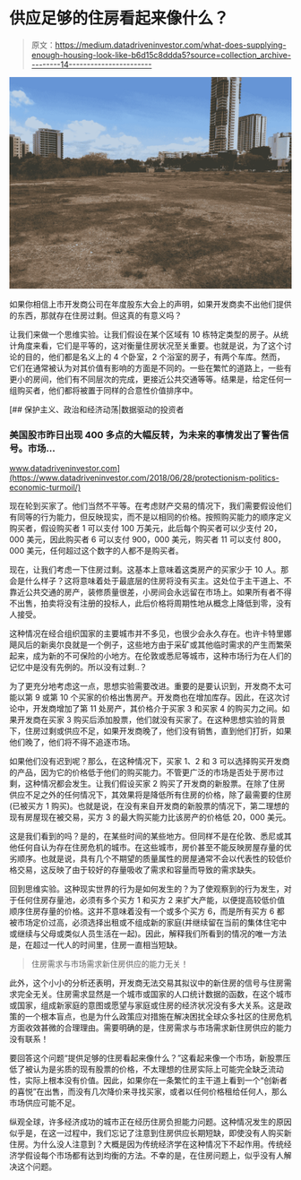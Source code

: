 # 供应足够的住房看起来像什么？

> 原文：<https://medium.datadriveninvestor.com/what-does-supplying-enough-housing-look-like-b6d15c8ddda5?source=collection_archive---------14----------------------->

![](img/3ea4a71adb040b8a19caab87b3739539.png)

如果你相信上市开发商公司在年度股东大会上的声明，如果开发商卖不出他们提供的东西，那就存在住房过剩。但这真的有意义吗？

让我们来做一个思维实验。让我们假设在某个区域有 10 栋特定类型的房子。从统计角度来看，它们是平等的，这对衡量住房状况至关重要。也就是说，为了这个讨论的目的，他们都是名义上的 4 个卧室，2 个浴室的房子，有两个车库。然而，它们在通常被认为对其价值有影响的方面是不同的。一些在繁忙的道路上，一些有更小的房间，他们有不同层次的完成，更接近公共交通等等。结果是，给定任何一组购买者，他们都将被置于同样的合意性价值排序中。

[](https://www.datadriveninvestor.com/2018/06/28/protectionism-politics-economic-turmoil/) [## 保护主义、政治和经济动荡|数据驱动的投资者

### 美国股市昨日出现 400 多点的大幅反转，为未来的事情发出了警告信号。市场…

www.datadriveninvestor.com](https://www.datadriveninvestor.com/2018/06/28/protectionism-politics-economic-turmoil/) 

现在轮到买家了。他们当然不平等。在考虑财产交易的情况下，我们需要假设他们有同等的行为能力，但反映现实，而不是以相同的价格。按照购买能力的顺序定义购买者，假设购买者 1 可以支付 100 万美元，此后每个购买者可以少支付 20，000 美元，因此购买者 6 可以支付 900，000 美元，购买者 11 可以支付 800，000 美元，任何超过这个数字的人都不是购买者。

现在，让我们考虑一下住房过剩。这基本上意味着这类房产的买家少于 10 人。那会是什么样子？这将意味着处于最底层的住房将没有买主。这处位于主干道上、不靠近公共交通的房产，装修质量很差，小房间会永远留在市场上。如果所有者不得不出售，拍卖将没有注册的投标人，此后价格将周期性地从概念上降低到零，没有人接受。

这种情况在经合组织国家的主要城市并不多见，也很少会永久存在。也许卡特里娜飓风后的新奥尔良就是一个例子，这些地方由于采矿或其他临时需求的产生而繁荣起来，成为新的不可保险的小地方。在伦敦或悉尼等城市，这种市场行为在人们的记忆中是没有先例的。所以没有过剩..？

为了更充分地考虑这一点，思想实验需要改进。重要的是要认识到，开发商不太可能以第 9 或第 10 个买家的价格出售房产。开发商也在增加库存。因此，在这次讨论中，开发商增加了第 11 处房产，其价格介于买家 3 和买家 4 的购买力之间。如果开发商在买家 3 购买后添加股票，他们就没有买家了。在这种思想实验的背景下，住房过剩或供应不足，如果开发商晚了，他们没有销售，直到他们打折，如果他们晚了，他们将不得不追逐市场。

如果他们没有迟到呢？那么，在这种情况下，买家 1、2 和 3 可以选择购买开发商的产品，因为它的价格低于他们的购买能力。不管更广泛的市场是否处于房市过剩，这种情况都会发生。让我们假设买家 2 购买了开发商的新股票。在除了住房供应不足之外的任何情况下，其效果将是降低所有住房的价格，除了最需要的住房(已被买方 1 购买)。也就是说，在没有来自开发商的新股票的情况下，第二理想的现有房屋现在被交易，买方 3 的最大购买能力比该房产的价格低 20，000 美元。

这是我们看到的吗？是的，在某些时间的某些地方。但同样不是在伦敦、悉尼或其他任何自认为存在住房危机的城市。在这些城市，房价甚至不能反映房屋存量的优劣顺序。也就是说，具有几个不期望的质量属性的房屋通常不会以代表性的较低价格交易，这反映了由于较好的存量吸收了需求和容量而导致的需求缺失。

回到思维实验。这种现实世界的行为是如何发生的？为了使观察到的行为发生，对于任何住房存量池，必须有多个买方 1 和买方 2 来扩大产能，以便提高较低价值顺序住房存量的价格。这并不意味着没有一个或多个买方 6，而是所有买方 6 都被市场定价过高，必须选择出租或不组成新的家庭(并继续留在当前的集体住宅中或继续与父母或类似人员生活在一起)。因此，解释我们所看到的情况的唯一方法是，在超过一代人的时间里，住房一直相当短缺。

> 住房需求与市场需求新住房供应的能力无关！

此外，这个小小的分析还表明，开发商无法交易其拟议中的新住房的信号与住房需求完全无关。住房需求显然是一个城市或国家的人口统计数据的函数，在这个城市或国家，组成新家庭的意图或愿望与家庭或住房的经济状况没有多大关系。这是政策的一个根本盲点，也是为什么政策应对措施在解决困扰全球众多社区的住房危机方面收效甚微的合理理由。需要明确的是，住房需求与市场需求新住房供应的能力没有联系！

要回答这个问题“提供足够的住房看起来像什么？”这看起来像一个市场，新股票压低了被认为是劣质的现有股票的价格，不太理想的住房实际上可能完全缺乏流动性，实际上根本没有价值。因此，如果你在一条繁忙的主干道上看到一个“创新者的喜悦”在出售，而没有几次降价来寻找买家，或者以任何价格租给任何人，那么市场供应可能不足。

纵观全球，许多经济成功的城市正在经历住房负担能力问题。这种情况发生的原因似乎是，在这一过程中，我们忘记了注意到住房供应长期短缺，即使没有人购买新住房。为什么没人注意到？大概是因为传统经济学在这种情况下不起作用。传统经济学假设每个市场都有达到均衡的方法。不幸的是，在住房问题上，似乎没有人解决这个问题。